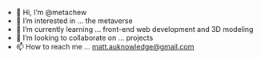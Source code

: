 - 👋 Hi, I’m @metachew
- 👀 I’m interested in ... the metaverse
- 🌱 I’m currently learning ... front-end web development and 3D modeling
- 💞️ I’m looking to collaborate on ... projects
- 📫 How to reach me ... matt.auknowledge@gmail.com
